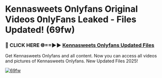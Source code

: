 # Kennasweets Onlyfans Original Videos 0nlyFans Leaked - Files Updated! (69fw)

<h3>🔴 CLICK HERE 🌐==►► <a href="https://tinyurl.com/2jnfzry5" rel="nofollow">Kennasweets Onlyfans Updated Files</a></h3>

Get Kennasweets Onlyfans and all content. Now you can access all videos and pictures of Kennasweets Onlyfans. New Updated Files 2025!

[![69fw](https://i.imgur.com/GyGTBgg.gif)](https://tinyurl.com/2jnfzry5)
